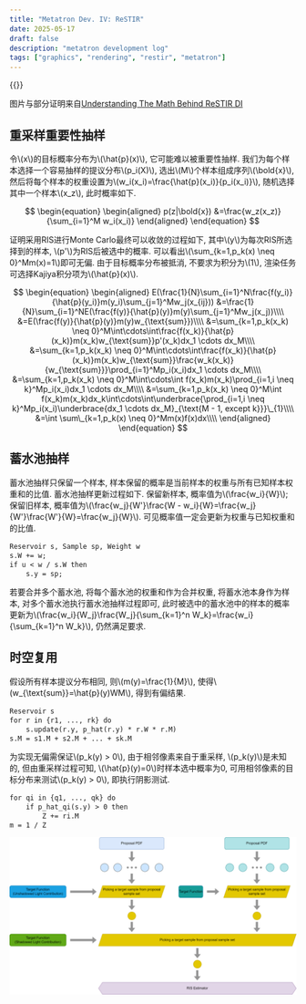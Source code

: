 ```yaml
---
title: "Metatron Dev. IV: ReSTIR"
date: 2025-05-17
draft: false
description: "metatron development log"
tags: ["graphics", "rendering", "restir", "metatron"]
---
```


{{<katex>}}

图片与部分证明来自[Understanding The Math Behind ReSTIR DI](https://agraphicsguynotes.com/posts/understanding_the_math_behind_restir_di/)

## 重采样重要性抽样

令\\(x\\)的目标概率分布为\\(\hat{p}(x)\\), 它可能难以被重要性抽样. 我们为每个样本选择一个容易抽样的提议分布\\(p_i(X)\\), 选出\\(M\\)个样本组成序列\\(\bold{x}\\), 然后将每个样本的权重设置为\\(w_i(x_i)=\frac{\hat{p}(x_i)}{p_i(x_i)}\\), 随机选择其中一个样本\\(x_z\\), 此时概率如下.

$$
\begin{equation}
\begin{aligned}
p(z|\bold{x})
&=\frac{w_z(x_z)}{\sum_{i=1}^M w_i(x_i)}
\end{aligned}
\end{equation}
$$

证明采用RIS进行Monte Carlo最终可以收敛的过程如下, 其中\\(y\\)为每次RIS所选择到的样本, \\(p'\\)为RIS后被选中的概率. 可以看出\\(\sum\_{k=1,p_k(x) \neq 0}^Mm(x)=1\\)即可无偏. 由于目标概率分布被抵消, 不要求为积分为\\(1\\), 渲染任务可选择Kajiya积分项为\\(\hat{p}(x)\\).

$$
\begin{equation}
\begin{aligned}
E(\frac{1}{N}\sum_{i=1}^N\frac{f(y_i)}{\hat{p}(y_i)}m(y_i)\sum_{j=1}^Mw_j(x_{ij}))
&=\frac{1}{N}\sum_{i=1}^NE(\frac{f(y)}{\hat{p}(y)}m(y)\sum_{j=1}^Mw_j(x_j))\\\\
&=E(\frac{f(y)}{\hat{p}(y)}m(y)w_{\text{sum}})\\\\
&=\sum_{k=1,p_k(x_k) \neq 0}^M\int\cdots\int\frac{f(x_k)}{\hat{p}(x_k)}m(x_k)w_{\text{sum}}p'(x_k)dx_1 \cdots dx_M\\\\
&=\sum_{k=1,p_k(x_k) \neq 0}^M\int\cdots\int\frac{f(x_k)}{\hat{p}(x_k)}m(x_k)w_{\text{sum}}\frac{w_k(x_k)}{w_{\text{sum}}}\prod_{i=1}^Mp_i(x_i)dx_1 \cdots dx_M\\\\
&=\sum_{k=1,p_k(x_k) \neq 0}^M\int\cdots\int f(x_k)m(x_k)\prod_{i=1,i \neq k}^Mp_i(x_i)dx_1 \cdots dx_M\\\\
&=\sum_{k=1,p_k(x_k) \neq 0}^M\int f(x_k)m(x_k)dx_k\int\cdots\int\underbrace{\prod_{i=1,i \neq k}^Mp_i(x_i)\underbrace{dx_1 \cdots dx_M}_{\text{M - 1, except k}}}\_{1}\\\\
&=\int \sum\_{k=1,p_k(x) \neq 0}^Mm(x)f(x)dx\\\\
\end{aligned}
\end{equation}
$$

## 蓄水池抽样

蓄水池抽样只保留一个样本, 样本保留的概率是当前样本的权重与所有已知样本权重和的比值. 蓄水池抽样更新过程如下. 保留新样本, 概率值为\\(\frac{w_i}{W}\\); 保留旧样本, 概率值为\\(\frac{w_j}{W'}\frac{W - w_i}{W}=\frac{w_j}{W'}\frac{W'}{W}=\frac{w_j}{W}\\). 可见概率值一定会更新为权重与已知权重和的比值.

```
Reservoir s, Sample sp, Weight w
s.W += w;
if u < w / s.W then
    s.y = sp;
```

若要合并多个蓄水池, 将每个蓄水池的权重和作为合并权重, 将蓄水池本身作为样本, 对多个蓄水池执行蓄水池抽样过程即可, 此时被选中的蓄水池中的样本的概率更新为\\(\frac{w_i}{W_j}\frac{W_j}{\sum_{k=1}^n W_k}=\frac{w_i}{\sum_{k=1}^n W_k}\\), 仍然满足要求.

## 时空复用

假设所有样本提议分布相同, 则\\(m(y)=\frac{1}{M}\\), 使得\\(w_{\text{sum}}=\hat{p}(y)WM\\), 得到有偏结果.

```
Reservoir s
for r in {r1, ..., rk} do
    s.update(r.y, p_hat(r.y) * r.W * r.M)
s.M = s1.M + s2.M + ... + sk.M
```

为实现无偏需保证\\(p_k(y) > 0\\), 由于相邻像素来自于重采样, \\(p_k(y)\\)是未知的, 但由重采样过程可知, \\(\hat{p}(y)=0\\)时样本选中概率为0, 可用相邻像素的目标分布来测试\\(p_k(y) > 0\\), 即执行阴影测试.

```
for qi in {q1, ..., qk} do
    if p_hat_qi(s.y) > 0 then
        Z += ri.M
m = 1 / Z
```

![restir](ReSTIR.png)
